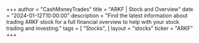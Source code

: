 +++
author = "CashMoneyTrades"
title = "ARKF | Stock and Overview"
date = "2024-01-12T10:00:00"
description = "Find the latest information about trading ARKF stock for a full financial overview to help with your stock trading and investing."
tags = [
   "Stocks",
]
layout = "stocks"
ticker = "ARKF"
+++
